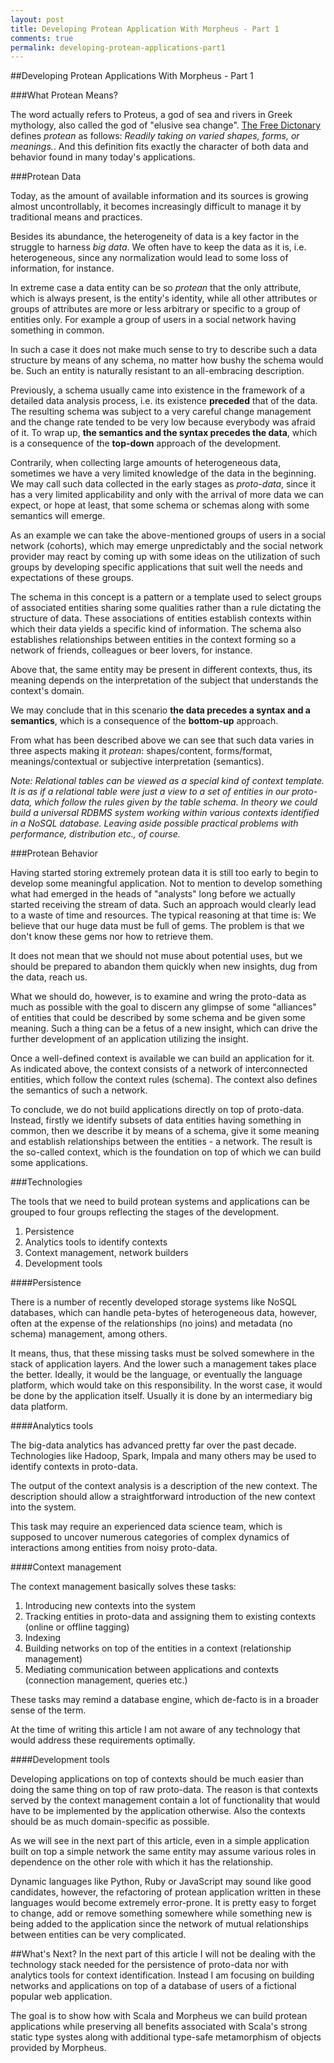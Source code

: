 ```yaml
---
layout: post
title: Developing Protean Application With Morpheus - Part 1
comments: true
permalink: developing-protean-applications-part1
---
```


##Developing Protean Applications With Morpheus - Part 1

###What Protean Means?

The word actually refers to Proteus, a god of sea and rivers in Greek mythology,
also called the god of "elusive sea change". [The Free Dictonary](http://www.thefreedictionary.com/protean)
defines *protean* as follows: *Readily taking on varied shapes, forms, or meanings.*. And this
definition fits exactly the character of both data and behavior found in many
today's applications.

###Protean Data

Today, as the amount of available information and its sources is growing almost
uncontrollably, it becomes increasingly difficult to manage it by traditional means
and practices.

Besides its abundance, the heterogeneity of data is a key factor in the struggle to
harness *big data*. We often have to keep the data as it is, i.e. heterogeneous,
since any normalization would lead to some loss of information, for instance.

In extreme case a data entity can be so *protean* that the only attribute, which is
always present, is the entity's identity, while all other attributes or
groups of attributes are more or less arbitrary or specific to a group of entities only.
For example a group of users in a social network having something in common.

In such a case it does not make much sense to try to describe such a data
structure by means of any schema, no matter how bushy the schema would be.
Such an entity is naturally resistant to an all-embracing description.

Previously, a schema usually came into existence in the framework of a detailed data
analysis process, i.e. its existence **preceded** that of the data. The resulting schema
was subject to a very careful change management and the change rate tended to be very low
because everybody was afraid of it. To wrap up, **the semantics and the syntax precedes the data**,
which is a consequence of the **top-down** approach of the development.

Contrarily, when collecting large amounts of heterogeneous data, sometimes we have
a very limited knowledge of the data in the beginning. We may call such data
collected in the early stages as *proto-data*, since it has a very limited applicability
and only with the arrival of more data we can expect, or hope at least, that some
schema or schemas along with some semantics will emerge.

As an example we can take the above-mentioned groups of users in a social network
(cohorts), which may emerge unpredictably and the social network provider may
react by coming up with some ideas on the utilization of such groups by developing
specific applications that suit well the needs and expectations of these groups.

The schema in this concept is a pattern or a template used to select groups of
associated entities sharing some qualities rather than a rule dictating
the structure of data. These associations of entities establish contexts within
which their data yields a specific kind of information. The schema also establishes
relationships between entities in the context forming so a network of friends,
colleagues or beer lovers, for instance.

Above that, the same entity may be present in different contexts, thus, its meaning
depends on the interpretation of the subject that understands the context's domain.

We may conclude that in this scenario **the data precedes a syntax and a semantics**,
which is a consequence of the **bottom-up** approach.

From what has been described above we can see that such data varies in three
aspects making it *protean*: shapes/content, forms/format, meanings/contextual
or subjective interpretation (semantics).

*Note: Relational tables can be viewed as a special kind of context template.
It is as if a relational table were just a view to a set of entities in our proto-data,
which follow the rules given by the table schema. In theory we could build a universal
RDBMS system working within various contexts identified in a NoSQL database. Leaving
aside possible practical problems with performance, distribution etc., of course.*

###Protean Behavior

Having started storing extremely protean data it is still too early to begin to develop
some meaningful application. Not to mention to develop something what had emerged in
the heads of "analysts" long before we actually started receiving the stream of data.
Such an approach would clearly lead to a waste of time and resources. The typical
reasoning at that time is: We believe that our huge data must be full of gems.
The problem is that we don't know these gems nor how to retrieve them.

It does not mean that we should not muse about potential uses, but we should
be prepared to abandon them quickly when new insights, dug from the data, reach us.

What we should do, however, is to examine and wring the proto-data as much as
possible with the goal to discern any glimpse of some "alliances" of entities that
could be described by some schema and be given some meaning. Such a thing can be
a fetus of a new insight, which can drive the further development of an application
utilizing the insight.

Once a well-defined context is available we can build an application for it.
As indicated above, the context consists of a network of interconnected entities,
which follow the context rules (schema). The context also defines the semantics of
such a network.

To conclude, we do not build applications directly on top of proto-data.
Instead, firstly we identify subsets of data entities having something in common,
then we describe it by means of a schema, give it some meaning and establish relationships
between the entities - a network. The result is the so-called context, which is
the foundation on top of which we can build some applications.

###Technologies

The tools that we need to build protean systems and applications can be grouped
to four groups reflecting the stages of the development.

  1. Persistence
  2. Analytics tools to identify contexts
  3. Context management, network builders
  4. Development tools

####Persistence

There is a number of recently developed storage systems like NoSQL databases,
which can handle peta-bytes of heterogeneous data, however, often at the expense
of the relationships (no joins) and metadata (no schema) management, among others.

It means, thus, that these missing tasks must be solved somewhere in the stack of
application layers. And the lower such a management takes place the better.
Ideally, it would be the language, or eventually the language platform, which
would take on this responsibility. In the worst case, it would be done by the application
itself. Usually it is done by an intermediary big data platform.

####Analytics tools

The big-data analytics has advanced pretty far over the past decade. Technologies
like Hadoop, Spark, Impala and many others may be used to identify contexts in
proto-data.

The output of the context analysis is a description of the new context. The description
should allow a straightforward introduction of the new context into the system.

This task may require an experienced data science team, which is supposed to uncover
numerous categories of complex dynamics of interactions among entities from noisy proto-data.

####Context management

The context management basically solves these tasks:
  1. Introducing new contexts into the system
  2. Tracking entities in proto-data and assigning them to existing contexts (online or offline tagging)
  3. Indexing
  4. Building networks on top of the entities in a context (relationship management)
  5. Mediating communication between applications and contexts (connection management, queries etc.)

These tasks may remind a database engine, which de-facto is in a broader sense of the term.

At the time of writing this article I am not aware of any technology that would
address these requirements optimally.

####Development tools

Developing applications on top of contexts should be much easier than doing
the same thing on top of raw proto-data. The reason is that contexts served
by the context management contain a lot of functionality that would have to be
implemented by the application otherwise. Also the contexts should be as much
domain-specific as possible.

As we will see in the next part of this article, even in a simple application
built on top a simple network the same entity may assume various roles in dependence
on the other role with which it has the relationship.

Dynamic languages like Python, Ruby or JavaScript may sound like good candidates,
however, the refactoring of protean application written in these languages would become
extremely error-prone. It is pretty easy to forget to change, add or remove
something somewhere while something new is being added to the application since
the network of mutual relationships between entities can be very complicated.

##What's Next?
In the next part of this article I will not be dealing with the technology stack
needed for the persistence of proto-data nor with analytics tools for context identification.
Instead I am focusing on building networks and applications on top of a database of
users of a fictional popular web application.

The goal is to show how with Scala and Morpheus we can build protean applications
while preserving all benefits associated with Scala's strong
static type systes along with additional type-safe metamorphism of objects
provided by Morpheus.
